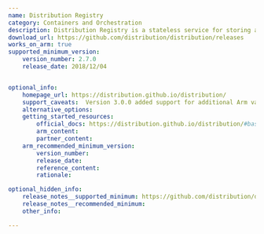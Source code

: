 ```yaml
---
name: Distribution Registry
category: Containers and Orchestration
description: Distribution Registry is a stateless service for storing and distributing container images using the OCI specification.
download_url: https://github.com/distribution/distribution/releases
works_on_arm: true
supported_minimum_version:
    version_number: 2.7.0
    release_date: 2018/12/04


optional_info:
    homepage_url: https://distribution.github.io/distribution/
    support_caveats:  Version 3.0.0 added support for additional Arm variants and introduced changes to cryptographic libraries and configuration paths. Review 3.0.0 release notes for deprecations that may affect Arm64 deployments.
    alternative_options:
    getting_started_resources:
        official_docs: https://distribution.github.io/distribution/#basic-commands
        arm_content:
        partner_content:
    arm_recommended_minimum_version:
        version_number:
        release_date:
        reference_content:
        rationale:

optional_hidden_info:
    release_notes__supported_minimum: https://github.com/distribution/distribution/releases/tag/v2.7.0
    release_notes__recommended_minimum:
    other_info:

---
```

